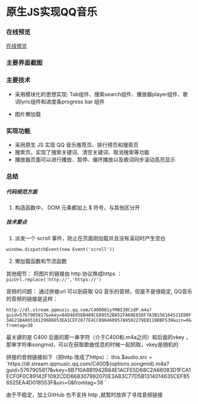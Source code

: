 # 原生JS实现QQ音乐

###  在线预览
[在线预览](https://arya1957.github.io/QQ-Music/index.html)

### 主要界面截图

### 主要技术
- 采用模块化的思想实现: Tab组件、搜索search组件、播放器player组件、歌词lyric组件和进度条progress bar 组件

- 图片懒加载

### 实现功能

- 采用原生 JS 实现 QQ 音乐推荐页、排行榜页和搜索页
- 搜索页，实现了搜索关键词、清空关键词、取消搜索等功能
- 播放器页面可以进行播放、暂停、循环播放以及歌词同步滚动高亮显示



###  总结
##### 代码规范方面
1. 构造函数中， DOM 元素都加上 $ 符号，与其他区分开

##### 技术要点

 1. 派发一个 scroll 事件，防止在页面刚加载并且没有滚动时产生空白

  ` window.dispatchEvent(new Event('scroll')) `

 2. 懒加载函数和节流函数

 其他细节：
 将图片的链接由 http 协议换成https ：
 ` picUrl.replace('http://','https://') `








音频的问题：
通过拼接url 可以到获取 QQ 音乐的音频，但是不是很稳定,
QQ音乐的音频的链接是这样：

`http://dl.stream.qqmusic.qq.com/C400001yYM0I30CzdP.m4a?guid=5767905817&vkey=84D4695EB409CE89552BA52FA68E85DF7A3B156164521ED0F3AE21B4A65101296D6D53EA1CEF2877E4CC880460957A9502279EB119DBF539&uin=0&fromtag=38`

最关键的是 C400 后面的那一串字符（介于C400和.m4a之间）和后面的vkey ，那串字符串songmid，可以在获取歌曲信息的时候一起抓取，vkey是随机的

  拼接的音频链接如下（把http 改成了https）：
   this.$audio.src = `https://dl.stream.qqmusic.qq.com/C400${options.songmid}.m4a?guid=5767905817&vkey=8B710A8B1942B84E1ACFE5D68C2A66083D1FCA1ECF0F0C89142F1092CDD668307992070E3A83C77D5B1314014635CEF856525EA4D018553F&uin=0&fromtag=38 `

由于不稳定，加上GitHub 也不支持 http ,就暂时放弃了寻找音频链接












